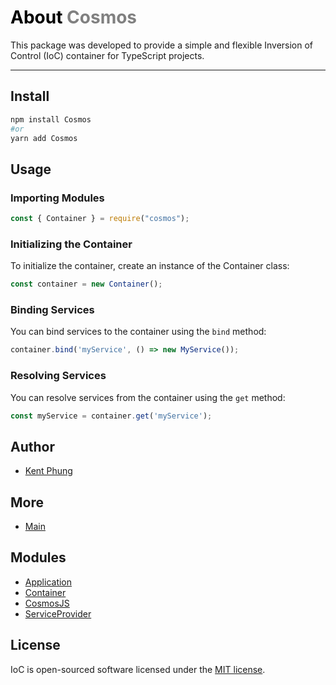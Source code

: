 <h1> <span style="color:black;">About</span> <span style="color:gray;">Cosmos</span></h1>


This package was developed to provide a simple and flexible Inversion of Control (IoC) container for TypeScript projects.

---

## Install
```bash
npm install Cosmos
#or
yarn add Cosmos
```

## Usage

### Importing Modules

```javascript
const { Container } = require("cosmos");
```

### Initializing the Container

To initialize the container, create an instance of the Container class:

```javascript
const container = new Container();
```

### Binding Services

You can bind services to the container using the `bind` method:

```javascript
container.bind('myService', () => new MyService());
```

### Resolving Services

You can resolve services from the container using the `get` method:

```javascript
const myService = container.get('myService');
```

## Author
* [Kent Phung](https://github.com/khapu2906)
  

## More
* [Main](https://github.com/khapu2906/Cosmos/blob/master/docs/MAIN.md)
  
## Modules

- [Application](docs/Application/README.md)
- [Container](docs/Container/README.md)
- [CosmosJS](docs/CosmosJS/README.md)
- [ServiceProvider](docs/ServiceProvider/README.md)

## License

IoC is open-sourced software licensed under the [MIT license](https://opensource.org/licenses/MIT).
